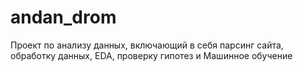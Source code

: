 # andan_drom
Проект по анализу данных, включающий в себя парсинг сайта, обработку данных, EDA, проверку гипотез и Машинное обучение
